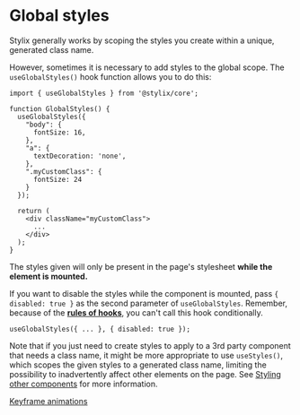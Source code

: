 # Global styles

Stylix generally works by scoping the styles you create within a unique, generated class name.

However, sometimes it is necessary to add styles to the global scope. The `useGlobalStyles()` hook function allows you to do this:

```tsx
import { useGlobalStyles } from '@stylix/core';

function GlobalStyles() {
  useGlobalStyles({
    "body": {
      fontSize: 16,
    },
    "a": {
      textDecoration: 'none',
    },
    ".myCustomClass": {
      fontSize: 24
    }
  });
  
  return (
    <div className="myCustomClass">
      ...
    </div>
  );
}
```

The styles given will only be present in the page's stylesheet **while the element is mounted.** 

If you want to disable the styles while the component is mounted, pass `{ disabled: true }` as the second parameter of `useGlobalStyles`. Remember, because of the **[rules of hooks](https://reactjs.org/docs/hooks-rules.html)**, you can't call this hook conditionally. 
 
```tsx
useGlobalStyles({ ... }, { disabled: true });
```

Note that if you just need to create styles to apply to a 3rd party component that needs a class name, it might be more appropriate to use `useStyles()`, which scopes the given styles to a generated class name, limiting the possibility to inadvertently affect other elements on the page. See [Styling other components](/other-components) for more information.

<a href="/keyframes" class="next-link">Keyframe animations</a>

